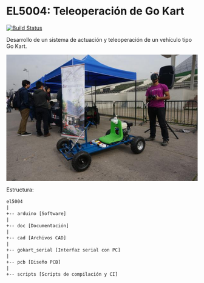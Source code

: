 # EL5004: Teleoperación de Go Kart

[![Build Status](https://travis-ci.org/rorromr/el5004.svg?branch=master)](https://travis-ci.org/rorromr/el5004)

Desarrollo de un sistema de actuación y teleoperación de un vehículo tipo Go Kart.

<img align="center" src="https://raw.githubusercontent.com/rorromr/el5004/master/doc/presentacion.jpg" /> 


Estructura:

```
el5004
|
+-- arduino [Software]
|
+-- doc [Documentación]
|
+-- cad [Archivos CAD]
|
+-- gokart_serial [Interfaz serial con PC]
|
+-- pcb [Diseño PCB]
|
+-- scripts [Scripts de compilación y CI]
```
